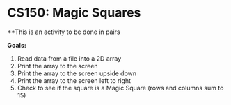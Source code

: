 # CS150: Magic Squares

**This is an activity to be done in pairs

**Goals:**
  1.  Read data from a file into a 2D array
  2.  Print the array to the screen
  3.  Print the array to the screen upside down
  4.  Print the array to the screen left to right
  5.  Check to see if the square is a Magic Square (rows and columns sum to 15)
